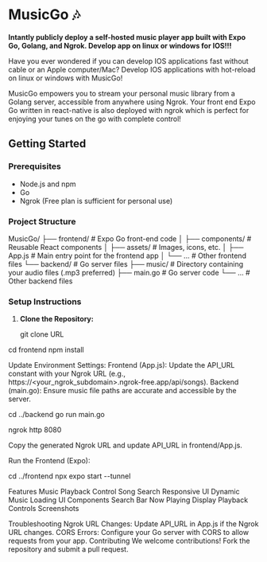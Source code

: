 # MusicGo 🎶

**Intantly publicly deploy a self-hosted music player app built with Expo Go, Golang, and Ngrok. Develop app on linux or windows for IOS!!!**

Have you ever wondered if you can develop IOS applications fast without cable or an Apple computer/Mac? Develop IOS applications with hot-reload on linux or windows with MusicGo! 

MusicGo empowers you to stream your personal music library from a Golang server, accessible from anywhere using Ngrok. Your front end Expo Go written in react-native is also deployed with ngrok which is perfect for enjoying your tunes on the go with complete control! 

## Getting Started

### Prerequisites
- Node.js and npm
- Go
- Ngrok (Free plan is sufficient for personal use)

### Project Structure
MusicGo/
├── frontend/                 # Expo Go front-end code
│   ├── components/           # Reusable React components
│   ├── assets/               # Images, icons, etc.
│   ├── App.js                # Main entry point for the frontend app
│   └── ...                   # Other frontend files
└── backend/                  # Go server files
├── music/                # Directory containing your audio files (.mp3 preferred)
├── main.go               # Go server code
└── ...                   # Other backend files


### Setup Instructions
1. **Clone the Repository:**

   git clone URL

cd frontend
npm install


Update Environment Settings:
Frontend (App.js):
Update the API_URL constant with your Ngrok URL (e.g., https://<your_ngrok_subdomain>.ngrok-free.app/api/songs).
Backend (main.go):
Ensure music file paths are accurate and accessible by the server.



cd ../backend
go run main.go


ngrok http 8080


Copy the generated Ngrok URL and update API_URL in frontend/App.js.

Run the Frontend (Expo):

cd ../frontend
npx expo start --tunnel



Features
Music Playback Control
Song Search
Responsive UI
Dynamic Music Loading
UI Components
Search Bar
Now Playing Display
Playback Controls
Screenshots


Troubleshooting
Ngrok URL Changes: Update API_URL in App.js if the Ngrok URL changes.
CORS Errors: Configure your Go server with CORS to allow requests from your app.
Contributing
We welcome contributions! Fork the repository and submit a pull request.
